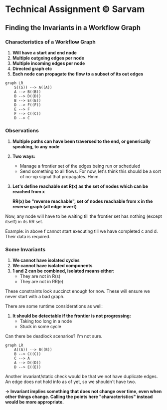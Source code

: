 # Technical Assignment © Sarvam

## Finding the Invariants in a Workflow Graph

### Characteristics of a Workflow Graph

1. **Will have a start and end node**
2. **Multiple outgoing edges per node**
3. **Multiple incoming edges per node**
4. **Directed graph etc**
5. **Each node can propagate the flow to a subset of its out edges**

```mermaid
graph LR
    S((S)) --> A((A))
    A --> B((B))
    B --> D((D))
    B --> E((E))
    D --> F((F))
    E --> F
    F --> C((C))
    D --> C
```

### Observations

1. **Multiple paths can have been traversed to the end, or generically speaking, to any node**

2. **Two ways:**
   - Manage a frontier set of the edges being run or scheduled
   - Send something to all flows. For now, let's think this should be a sort of no-op signal that propagates. Hmm.

3. **Let's define reachable set R(x) as the set of nodes which can be reached from x**

   **RR(x) be "reverse reachable", set of nodes reachable from x in the reverse graph (all edge invert)**

Now, any node will have to be waiting till the frontier set has nothing (except itself) in its RR set.

Example: in above f cannot start executing till we have completed c and d. Their data is required.

### Some Invariants

1. **We cannot have isolated cycles**
2. **We cannot have isolated components**
3. **1 and 2 can be combined, isolated means either:**
   - They are not in R(s)
   - They are not in RR(e)

These constraints look succinct enough for now. These will ensure we never start with a bad graph.

There are some runtime considerations as well:

1. **It should be detectable if the frontier is not progressing:**
   - Taking too long in a node
   - Stuck in some cycle

Can there be deadlock scenarios? I'm not sure.

```mermaid
graph LR
    A((A)) --> B((B))
    B --> C((C))
    C --> A
    A --> D((D))
    D --> E((E))
```

Another invariant/static check would be that we not have duplicate edges. An edge does not hold info as of yet, so we shouldn't have two.

**→ Invariant implies something that does not change over time, even when other things change. Calling the points here "characteristics" instead would be more appropriate.**
